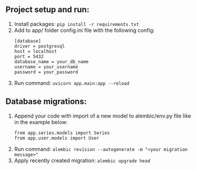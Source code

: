 ## Project setup and run:

1. Install packages: `pip install -r requirements.txt`
2. Add to app/ folder config.ini file with the following config:
   ```
   [database]
   driver = postgresql
   host = localhost
   port = 5432
   database_name = your_db_name
   username = your_username
   password = your_password
   ```
3. Run command: `uvicorn app.main:app --reload`

## Database migrations:

1. Append your code with import of a new model to alembic/env.py file like in the example below:
   ```
   from app.series.models import Series
   from app.user.models import User
   ```
2. Run command: `alembic revision --autogenerate -m "<your migration message>"`
3. Apply recently created migration: `alembic upgrade head`
